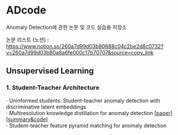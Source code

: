 # ADcode
Anomaly Detection에 관한 논문 및 코드 실습용 저장소 

논문 리스트 (노션) : https://www.notion.so/260a7d99d03b80688c04c2be2d8c0732?v=260a7d99d03b80a8a6fe000c17b70707&source=copy_link  
  
## Unsupervised Learning  
### 1. Student-Teacher Architecture  

$\cdot$ Uninformed students: Student-teacher anomaly detection with discriminative latent embeddings  
$\cdot$ Multiresolution knowledge distillation for anomaly detection [[paper]](https://arxiv.org/pdf/2011.11108) [[summary&code]](https://github.com/henyu0117-cloud/ADcode/blob/73c10ec7655f557f17329f655e292914acb30104/1%20Student-Teacher%20Architecture/Multiresolution%20Knowledge%20Distillation%20for%20Anomaly%20Detection.ipynb)  
$\cdot$ Student-teacher feature pyramid matching for anomaly detection  

